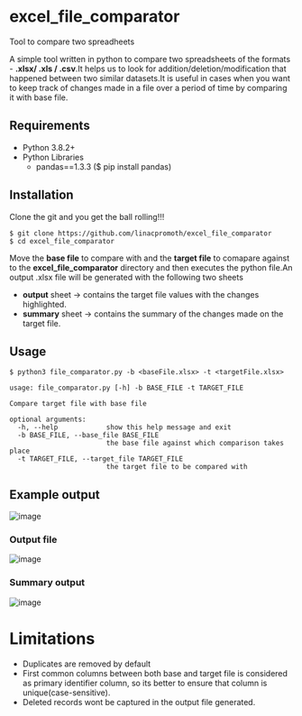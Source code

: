 # excel_file_comparator
Tool to compare two spreadheets

A simple tool written in python to compare two spreadsheets of the formats - **.xlsx/ .xls / .csv**.It helps us to look for addition/deletion/modification that happened between two similar datasets.It is useful in cases when you want to keep track of changes made in a file over a period of time by comparing it with base file.

## Requirements
* Python 3.8.2+
* Python Libraries
    * pandas==1.3.3 ($ pip install pandas)

## Installation
Clone the git and you get the ball rolling!!!
```
$ git clone https://github.com/linacpromoth/excel_file_comparator
$ cd excel_file_comparator
```
Move the **base file** to compare with and the **target file** to comapare against to the **excel_file_comparator** directory and then executes the python file.An output .xlsx file will be generated with the following two sheets
- **output** sheet -> contains the target file values with the changes highlighted.
- **summary** sheet -> contains the summary of the changes made on the target file.  

  
## Usage
```
$ python3 file_comparator.py -b <baseFile.xlsx> -t <targetFile.xlsx>

usage: file_comparator.py [-h] -b BASE_FILE -t TARGET_FILE

Compare target file with base file

optional arguments:
  -h, --help            show this help message and exit
  -b BASE_FILE, --base_file BASE_FILE
                        the base file against which comparison takes place
  -t TARGET_FILE, --target_file TARGET_FILE
                        the target file to be compared with
```
## Example output
![image](https://user-images.githubusercontent.com/98702521/151831926-d5cbdb2f-248a-4099-8a29-169134ce71c8.png)

### Output file 
![image](https://user-images.githubusercontent.com/98702521/151830841-dbaf8b47-0198-4634-bc40-c0b87048f002.png)

### Summary output
![image](https://user-images.githubusercontent.com/98702521/151830963-734b04b4-b211-46f9-baa6-9e7f8bb43cf2.png)


# Limitations
* Duplicates are removed by default
* First common columns between both base and target file is considered as primary identifier column, so its better to ensure that column is unique(case-sensitive).
* Deleted records wont be captured in the output file generated.


